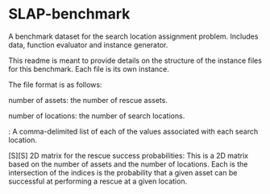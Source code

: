 # SLAP-benchmark
A benchmark dataset for the search location assignment problem. Includes data, function evaluator and instance generator.

This readme is meant to provide details on the structure of the instance files for this benchmark. Each file is its own instance. 

The file format is as follows:

number of assets: the number of rescue assets. 

number of locations: the number of search locations.

<List of values>: A comma-delimited list of each of the values associated with each search location.

[S][S] 2D matrix for the rescue success probabilities: This is a 2D matrix based on the number of assets and the number of locations. 
Each is the intersection of the indices is the probability that a given asset can be successful at performing a rescue at a given location.
